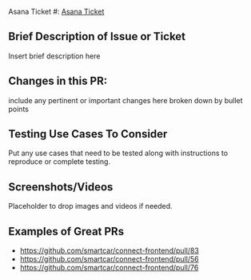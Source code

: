 Asana Ticket #: [Asana Ticket](https://app.asana.com/0/1135848224816825/list)

## Brief Description of Issue or Ticket
Insert brief description here

## Changes in this PR:
include any pertinent or important changes here broken down by bullet points

## Testing Use Cases To Consider
Put any use cases that need to be tested along with instructions to reproduce or complete testing.

## Screenshots/Videos
Placeholder to drop images and videos if needed.

## Examples of Great PRs
- https://github.com/smartcar/connect-frontend/pull/83
- https://github.com/smartcar/connect-frontend/pull/56
- https://github.com/smartcar/connect-frontend/pull/76
